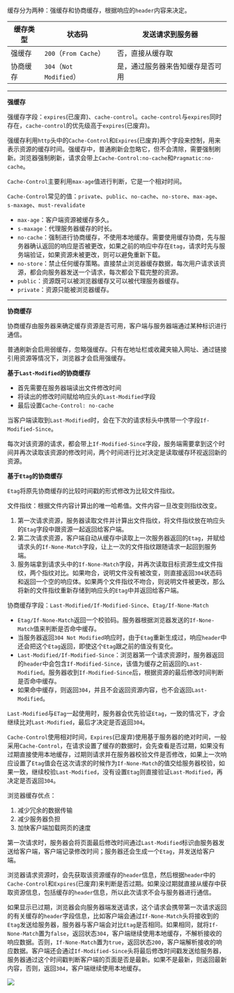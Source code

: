 缓存分为两种：强缓存和协商缓存，根据响应的`header`内容来决定。

|缓存类型|状态码|发送请求到服务器|
|-------|-----|--------------|
|强缓存|`200`（`From Cache`）|否，直接从缓存取|
|协商缓存|`304`（`Not Modified`）|是，通过服务器来告知缓存是否可用|

---------------

**强缓存**

强缓存字段：`expires`(已废弃)、`cache-control`。`cache-control`与`expires`同时存在，`cache-control`的优先级高于`expires`(已废弃)。

强缓存利用`http`头中的`Cache-Control`和`Expires`(已废弃)两个字段来控制，用来表示资源的缓存时间。强缓存中，普通刷新会忽略它，但不会清除，需要强制刷新。浏览器强制刷新，请求会带上`Cache-Control:no-cache`和`Pragmatic:no-cache`。

`Cache-Control`主要利用`max-age`值进行判断，它是一个相对时间。

`Cache-Control`常见的值：`private`、`public`、`no-cache`、`no-store`、`max-age`、`s-maxage`、`must-revalidate`

- `max-age`：客户端资源被缓存多久。
- `s-maxage`：代理服务器缓存的时长。
- `no-cache`：强制进行协商缓存，不使用本地缓存。需要使用缓存协商，先与服务器确认返回的响应是否被更改，如果之前的响应中存在`Etag`，请求时先与服务端验证，如果资源未被更改，则可以避免重新下载。
- `no-store`：禁止任何缓存策略。直接禁止浏览器缓存数据，每次用户请求该资源，都会向服务器发送一个请求，每次都会下载完整的资源。
- `public`：资源既可以被浏览器缓存又可以被代理服务器缓存。
- `private`：资源只能被浏览器缓存。

---------------

**协商缓存**

协商缓存由服务器来确定缓存资源是否可用，客户端与服务器端通过某种标识进行通信。

普通刷新会启用弱缓存，忽略强缓存。只有在地址栏或收藏夹输入网址、通过链接引用资源等情况下，浏览器才会启用强缓存。

**基于`Last-Modified`的协商缓存**

- 首先需要在服务器端读出文件修改时间
- 将读出的修改时间赋给响应头的`Last-Modified`字段
- 最后设置`Cache-Control: no-cache`

当客户端读取到`Last-Modified`时，会在下次的请求标头中携带一个字段`If-Modified-Since`。

每次对该资源的请求，都会带上`If-Modified-Since`字段，服务端需要拿到这个时间并再次读取该资源的修改时间，两个时间进行比对决定是读取缓存环视返回新的资源。

**基于`Etag`的协商缓存**

`Etag`将原先协商缓存的比较时间戳的形式修改为比较文件指纹。

文件指纹：根据文件内容计算出的唯一哈希值。文件内容一旦改变则指纹改变。

1. 第一次请求资源，服务器读取文件并计算出文件指纹，将文件指纹放在响应头的`Etag`字段中跟资源一起返回给客户端。
2. 第二次请求资源，客户端自动从缓存中读取上一次服务器返回的`Etag`，并赋给请求头的`If-None-Match`字段，让上一次的文件指纹跟随请求一起回到服务端。
3. 服务端拿到请求头中的`If-None-Match`字段，并再次读取目标资源生成文件指纹，两个指纹对比。如果吻合，说明文件没有被改变，则直接返回`304`状态码和返回一个空的响应体。如果两个文件指纹不吻合，则说明文件被更改，那么将新的文件指纹重新存储到响应头的`Etag`中并返回给客户端。
	
协商缓存字段：`Last-Modified/If-Modified-Since`、`Etag/If-None-Match`

- `Etag/If-None-Match`返回一个校验码。服务器根据浏览器发送的`If-None-Match`值来判断是否命中缓存。
- 当服务器返回`304 Not Modified`响应时，由于`Etag`重新生成过，响应`header`中还会把这个`Etag`返回，即使这个`Etag`跟之前的值没有变化。
- `Last-Modified/If-Modified-Since`：浏览器第一个请求资源时，服务器返回的`header`中会包含`If-Modified-Since`，该值为缓存之前返回的`Last-Modified`。服务器收到`If-Modified-Since`后，根据资源的最后修改时间判断是否命中缓存。
- 如果命中缓存，则返回`304`，并且不会返回资源内容，也不会返回`Last-Modified`。

`Last-Modified`与`ETag`一起使用时，服务器会优先验证`Etag`，一致的情况下，才会继续比对`Last-Modified`，最后才决定是否返回`304`。

`Cache-Control`使用相对时间，`Expires`(已废弃)使用基于服务器的绝对时间，一般采用`Cache-Control`，在请求设置了缓存的数据时，会先查看是否过期，如果没有过期直接使用本地缓存，过期则请求并在服务器校验文件是否修改，如果上一次响应设置了`Etag`值会在这次请求的时候作为`If-None-Match`的值交给服务器校验，如果一致，继续校验`Last-Modified`，没有设置`Etag`则直接验证`Last-Modified`，再决定是否返回`304`。

浏览器缓存优点：

1. 减少冗余的数据传输
2. 减少服务器负担
3. 加快客户端加载网页的速度

第一次请求时，服务器会将页面最后修改时间通过`Last-Modified`标识由服务器发送给客户端，客户端记录修改时间；服务器还会生成一个`Etag`，并发送给客户端。

浏览器请求资源时，会先获取该资源缓存的`header`信息，然后根据`header`中的`Cache-Control`和`Expires`(已废弃)来判断是否过期。如果没过期就直接从缓存中获取资源信息，包括缓存的`header`信息，所以此次请求不会与服务器进行通信。

如果显示已过期，浏览器会向服务器端发送请求，这个请求会携带第一次请求返回的有关缓存的`header`字段信息，比如客户端会通过`If-None-Match`头将接收到的`Etag`发送给服务器，服务器与客户端会对比`Etag`是否相同。如果相同，就将`If-None-Match`置为`false`，返回状态`304`，客户端继续使用本地缓存，不解析接收的响应数据。否则，`If-None-Match`置为`true`，返回状态`200`，客户端解析接收的响应数据。客户端还会通过`If-Modified-Since`头将最后修改时间戳发送给服务器，服务器通过这个时间戳判断客户端的页面是否是最新。如果不是最新，则返回最新内容，否则，返回`304`，客户端继续使用本地缓存。

![](https://s1.ax1x.com/2022/10/12/xUlTsA.png)

